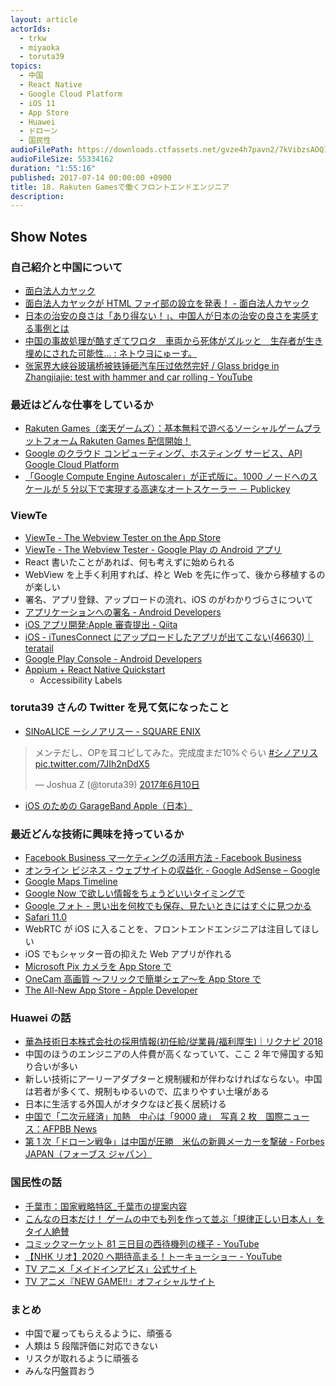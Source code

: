 ```yaml
---
layout: article
actorIds:
  - trkw
  - miyaoka
  - toruta39
topics:
  - 中国
  - React Native
  - Google Cloud Platform
  - iOS 11
  - App Store
  - Huawei
  - ドローン
  - 国民性
audioFilePath: https://downloads.ctfassets.net/gvze4h7pavn2/7kVibzsAOQIsywcuco8m04/4ba4ccfb76132a33f87d5081f336f48b/18.mp3
audioFileSize: 55334162
duration: "1:55:16"
published: 2017-07-14 00:00:00 +0900
title: 18. Rakuten Gamesで働くフロントエンドエンジニア
description:
---
```


## Show Notes

### 自己紹介と中国について

* [面白法人カヤック](https://www.kayac.com/)
* [面白法人カヤックが HTML ファイ部の設立を発表！ - 面白法人カヤック](https://www.kayac.com/news/2011/09/html5_kayac)
* [日本の治安の良さは「あり得ない！」、中国人が日本の治安の良さを実感する事例とは](http://news.searchina.net/id/1615877?page=1)
* [中国の事故処理が酷すぎてワロタ　車両から死体がズルッと　生存者が生き埋めにされた可能性… : ネトウヨにゅーす。](http://netouyonews.net/archives/5394272.html)
* [张家界大峡谷玻璃桥被铁锤砸汽车压过依然完好 / Glass bridge in Zhangjiajie: test with hammer and car rolling - YouTube](https://www.youtube.com/watch?v=qZ9IylDwNaw)

### 最近はどんな仕事をしているか

* [Rakuten Games（楽天ゲームズ）：基本無料で遊べるソーシャルゲームプラットフォーム Rakuten Games 配信開始！](https://rgames.jp/)
* [Google のクラウド コンピューティング、ホスティング サービス、API Google Cloud Platform](https://cloud.google.com/)
* [「Google Compute Engine Autoscaler」が正式版に。1000 ノードへのスケールが 5 分以下で実現する高速なオートスケーラー － Publickey](http://www.publickey1.jp/blog/15/google_compute_engine_autoscaler10005.html)

### ViewTe

* [ViewTe - The Webview Tester on the App Store](https://itunes.apple.com/us/app/viewte-the-webview-tester/id1237657148)
* [ViewTe - The Webview Tester - Google Play の Android アプリ](https://play.google.com/store/apps/details?id=com.webviewtester)
* React 書いたことがあれば、何も考えずに始められる
* WebView を上手く利用すれば、枠と Web を先に作って、後から移植するのが楽しい
* 署名、アプリ登録、アップロードの流れ、iOS のがわかりづらさについて
* [アプリケーションへの署名 - Android Developers](https://developer.android.com/guide/publishing/app-signing.html?hl=ja)
* [iOS アプリ開発:Apple 審査提出 - Qiita](http://qiita.com/pgcmg00/items/1a0c0207efb04eaec016)
* [iOS - iTunesConnect にアップロードしたアプリが出てこない(46630)｜ teratail](https://teratail.com/questions/46630)
* [Google Play Console - Android Developers](https://developer.android.com/distribute/console/index.html)
* [Appium + React Native Quickstart](http://chase-seibert.github.io/blog/2017/01/06/appium-react-native-quickstart.html)
  * Accessibility Labels

### toruta39 さんの Twitter を見て気になったこと

* [SINoALICE ーシノアリスー - SQUARE ENIX](http://sinoalice.jp/)

<blockquote class="twitter-tweet" data-lang="ja"><p lang="ja" dir="ltr">メンテだし、OPを耳コピしてみた。完成度まだ10%ぐらい <a href="https://twitter.com/hashtag/%E3%82%B7%E3%83%8E%E3%82%A2%E3%83%AA%E3%82%B9?src=hash">#シノアリス</a> <a href="https://t.co/7JIh2nDdX5">pic.twitter.com/7JIh2nDdX5</a></p>&mdash; Joshua Z (@toruta39) <a href="https://twitter.com/toruta39/status/873409008471728128">2017年6月10日</a></blockquote>

* [iOS のための GarageBand Apple（日本）](https://www.apple.com/jp/ios/garageband/)

### 最近どんな技術に興味を持っているか

* [Facebook Business マーケティングの活用方法 - Facebook Business](https://www.facebook.com/business/overview)
* [オンライン ビジネス - ウェブサイトの収益化 - Google AdSense – Google](https://www.google.co.jp/adsense/start/#/?modal_active=none)
* [Google Maps Timeline](https://www.google.com/maps/timeline?pb)
* [Google Now で欲しい情報をちょうどいいタイミングで](https://www.google.com/intl/ja/landing/now/)
* [Google フォト - 思い出を何枚でも保存、見たいときにはすぐに見つかる](https://www.google.com/photos/about/)
* [Safari 11.0](https://developer.apple.com/library/content/releasenotes/General/WhatsNewInSafari/Safari_11_0/Safari_11_0.html)
* WebRTC が iOS に入ることを、フロントエンドエンジニアは注目してほしい
* iOS でもシャッター音の抑えた Web アプリが作れる
* [Microsoft Pix カメラを App Store で](https://itunes.apple.com/jp/app/microsoft-pix-%E3%82%AB%E3%83%A1%E3%83%A9/id1127910488?mt=8)
* [OneCam 高画質 〜フリックで簡単シェア〜を App Store で](https://itunes.apple.com/jp/app/onecam-%E9%AB%98%E7%94%BB%E8%B3%AA-%E3%83%95%E3%83%AA%E3%83%83%E3%82%AF%E3%81%A7%E7%B0%A1%E5%8D%98%E3%82%B7%E3%82%A7%E3%82%A2/id422845617?mt=8)
* [The All-New App Store - Apple Developer](https://developer.apple.com/app-store/whats-new/)

### Huawei の話

* [華為技術日本株式会社の採用情報(初任給/従業員/福利厚生)｜リクナビ 2018](https://job.rikunabi.com/2018/company/r218130057/employ/?isc=ps342)
* 中国のほうのエンジニアの人件費が高くなっていて、ここ 2 年で帰国する知り合いが多い
* 新しい技術にアーリーアダプターと規制緩和が伴わなければならない。中国は若者が多くて、規制もゆるいので、広まりやすい土壌がある
* 日本に生活する外国人がオタクなほど長く居続ける
* [中国で「二次元経済」加熱　中心は「9000 歳」　写真 2 枚　国際ニュース：AFPBB News](http://www.afpbb.com/articles/-/3135510)
* [第 1 次「ドローン戦争」は中国が圧勝　米仏の新興メーカーを撃破 - Forbes JAPAN（フォーブス ジャパン）](https://forbesjapan.com/articles/detail/15101)

### 国民性の話

* [千葉市：国家戦略特区\_千葉市の提案内容](https://www.city.chiba.jp/sogoseisaku/sogoseisaku/tokku/tokku_proposal.html)
* [こんなの日本だけ！ ゲームの中でも列を作って並ぶ「規律正しい日本人」をタイ人絶賛](http://thailog.net/2014/12/14/17098/)
* [コミックマーケット 81 三日目の西待機列の様子 - YouTube](https://www.youtube.com/watch?v=QwfZZG4Q_FE)
* [【NHK リオ】2020 へ期待高まる！トーキョーショー - YouTube](https://www.youtube.com/watch?v=sk6uU8gb8PA)
* [TV アニメ「メイドインアビス」公式サイト](http://miabyss.com/)
* [TV アニメ『NEW GAME!!』オフィシャルサイト](http://newgame-anime.com/)

### まとめ

* 中国で雇ってもらえるように、頑張る
* 人類は 5 段階評価に対応できない
* リスクが取れるように頑張る
* みんな円盤買おう
